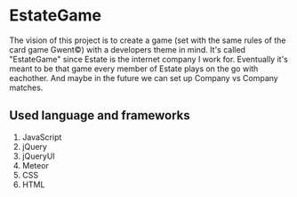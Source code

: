 ﻿# EstateGame

The vision of this project is to create a game (set with the same rules of the card game Gwent&copy;) with a developers theme in mind.
It's called "EstateGame" since Estate is the internet company I work for.
Eventually it's meant to be that game every member of Estate plays on the go with eachother.
And maybe in the future we can set up Company vs Company matches.
                                                    
Used language and frameworks
----------------------------
1. JavaScript
2. jQuery
3. jQueryUI
4. Meteor
5. CSS
6. HTML
																										

